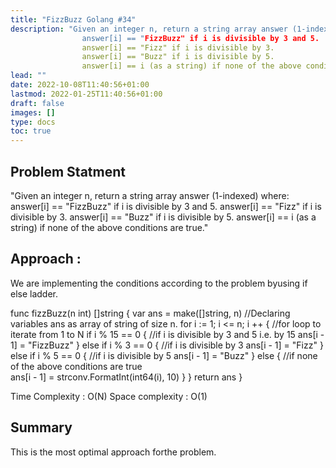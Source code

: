 ```yaml
---
title: "FizzBuzz Golang #34"
description: "Given an integer n, return a string array answer (1-indexed) where:
                answer[i] == "FizzBuzz" if i is divisible by 3 and 5.
                answer[i] == "Fizz" if i is divisible by 3.
                answer[i] == "Buzz" if i is divisible by 5.
                answer[i] == i (as a string) if none of the above conditions are true."
lead: ""
date: 2022-10-08T11:40:56+01:00
lastmod: 2022-01-25T11:40:56+01:00
draft: false
images: []
type: docs
toc: true
---
```


## Problem Statment 
"Given an integer n, return a string array answer (1-indexed) where:
                answer[i] == "FizzBuzz" if i is divisible by 3 and 5.
                answer[i] == "Fizz" if i is divisible by 3.
                answer[i] == "Buzz" if i is divisible by 5.
                answer[i] == i (as a string) if none of the above conditions are true."


## Approach  :

We are implementing the conditions according to the problem byusing if else ladder.

func fizzBuzz(n int) []string {
    var ans = make([]string, n)                 //Declaring variables ans as array of string of size n.
    for i := 1; i <= n; i ++ {                  //for loop to iterate from 1 to N
        if i % 15 == 0 {                        //if i is divisible by 3 and 5 i.e. by 15
            ans[i - 1] = "FizzBuzz"
        } else if i % 3 == 0 {                  //if i is divisible by 3 
            ans[i - 1] = "Fizz"
        } else if i % 5 == 0 {                  //if i is divisible by 5
            ans[i - 1] = "Buzz"
        } else {                                //if none of the above conditions are true      
            ans[i - 1] = strconv.FormatInt(int64(i), 10)
        }
    }
    return ans
}

Time Complexity : O(N)
Space complexity : O(1)


## Summary

This is the most optimal approach forthe problem.
